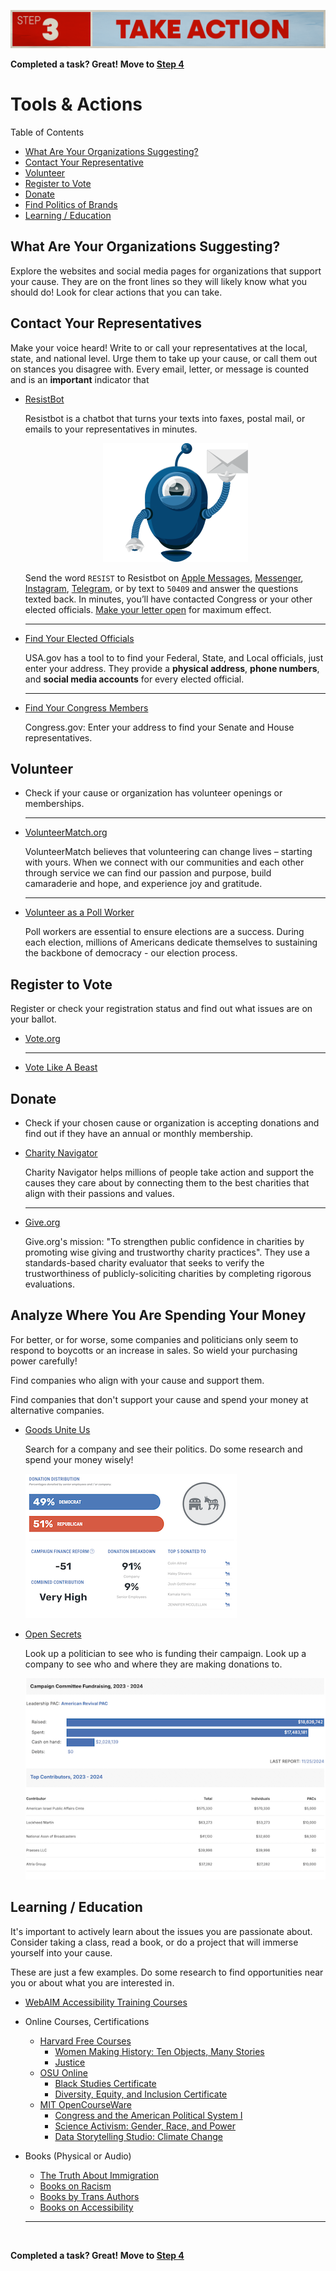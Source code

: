 ![Step 3. Take action.](../../assets/Step3.png)

**Completed a task? Great! Move to [Step 4](../step4/)**

# Tools & Actions

Table of Contents
- [What Are Your Organizations Suggesting?](#what-are-your-organizations-suggesting)
- [Contact Your Representative](#contact-your-representatives)
- [Volunteer](#volunteer)
- [Register to Vote](#register-to-vote)
- [Donate](#donate)
- [Find Politics of Brands](#analyze-where-you-are-spending-your-money)
- [Learning / Education](#learning--education)


## What Are Your Organizations Suggesting?
Explore the websites and social media pages for organizations that support your cause. They are on the front lines so they will likely know what you should do! Look for clear actions that you can take. 

## Contact Your Representatives
Make your voice heard! Write to or call your representatives at the local, state, and national level. Urge them to take up your cause, or call them out on stances you disagree with. Every email, letter, or message is counted and is an **important** indicator that 

- [ResistBot](https://resist.bot)

  Resistbot is a chatbot that turns your texts into faxes, postal mail, or emails to your representatives in minutes.
  
  <div align="center">
    <img src="../../assets/mailbot.4b7f32a3.svg" alt="Illustrated Resist bot holding an envelope.">
  </div>

  Send the word `RESIST` to Resistbot on 
  [Apple Messages](https://bcrw.apple.com/sms:open?service=iMessage&recipient=urn:biz:d0189b65-f844-4344-adc1-d2d01daca04e&body=resist), 
  [Messenger](https://www.messenger.com/t/1224106861035505?text=resist), 
  [Instagram](https://www.instagram.com/direct/t/107534807309194/?text=), 
  [Telegram](https://t.me/resistbot?start=resist), 
  or by text to `50409` and answer the questions texted back. In minutes, you’ll have contacted Congress or your other elected officials. [Make your letter open](https://resist.bot/letters) for maximum effect.

  ---

- [Find Your Elected Officials](https://www.usa.gov/elected-officials)

  USA.gov has a tool to to find your Federal, State, and Local officials, just enter your address. They provide a **physical address**, **phone numbers**, and **social media accounts** for every elected official. 

  ---

- [Find Your Congress Members](https://www.congress.gov/members/find-your-member) 

  Congress.gov: Enter your address to find your Senate and House representatives.

## Volunteer
- Check if your cause or organization has volunteer openings or memberships. 

  ---

- [VolunteerMatch.org](https://www.volunteermatch.org/)

  VolunteerMatch believes that volunteering can change lives – starting with yours. When we connect with our communities and each other through service we can find our passion and purpose, build camaraderie and hope, and experience joy and gratitude.

  ---
  
- [Volunteer as a Poll Worker](https://www.eac.gov/help-america-vote)

  Poll workers are essential to ensure elections are a success. During each election, millions of Americans dedicate themselves to sustaining the backbone of democracy - our election process.


## Register to Vote 
Register or check your registration status and find out what issues are on your ballot.
- [Vote.org](https://www.vote.org/)

  ---
- [Vote Like A Beast](https://www.votelikeabeast.com/)

## Donate 
- Check if your chosen cause or organization is accepting donations and find out if they have an annual or monthly membership. 

- [Charity Navigator](https://www.charitynavigator.org/)

  Charity Navigator helps millions of people take action and support the causes they care about by connecting them to the best charities that align with their passions and values.

  ---

- [Give.org](https://give.org/) 

  Give.org's mission: "To strengthen public confidence in charities by promoting wise giving and trustworthy charity practices". They use a standards-based charity evaluator that seeks to verify the trustworthiness of publicly-soliciting charities by completing rigorous evaluations. 

## Analyze Where You Are Spending Your Money
For better, or for worse, some companies and politicians only seem to respond to boycotts or an increase in sales. So wield your purchasing power carefully! 

Find companies who align with your cause and support them. 

Find companies that don't support your cause and spend your money at alternative companies.

- [Goods Unite Us](https://www.goodsuniteus.com/)
  
  Search for a company and see their politics. Do some research and spend your money wisely!

  ![Screenshot of a dashboard showing breakdowns and graphs of donations a company has made.](../../assets/GoodsUniteUs.png)


- [Open Secrets](https://www.opensecrets.org/)

  Look up a politician to see who is funding their campaign. Look up a company to see who and where they are making donations to. 

  ![Screenshot of a dashboard showing who has been donating to a politician.](../../assets/OS.png)

## Learning / Education
It's important to actively learn about the issues you are passionate about. Consider taking a class, read a book, or do a project that will immerse yourself into your cause.

These are just a few examples. Do some research to find opportunities near you or about what you are interested in. 

- [WebAIM Accessibility Training Courses](https://webaim.org/services/training/)

- Online Courses, Certifications
  - [Harvard Free Courses](https://pll.harvard.edu/catalog/free?page=1)
    - [Women Making History: Ten Objects, Many Stories](https://pll.harvard.edu/course/women-making-history-ten-objects-many-stories)
    - [Justice](https://pll.harvard.edu/course/justice)
  - [OSU Online](https://online.osu.edu/)
    - [Black Studies Certificate](https://online.osu.edu/undergraduate-certificates/black-studies-certificate/)
    - [Diversity, Equity, and Inclusion Certificate](https://online.osu.edu/undergraduate-certificates/diversity-equity-inclusion-certificate/)
  - [MIT OpenCourseWare](https://ocw.mit.edu/)
    - [Congress and the American Political System I](https://ocw.mit.edu/courses/17-251-congress-and-the-american-political-system-i-fall-2016/)
    - [Science Activism: Gender, Race, and Power](https://ocw.mit.edu/courses/wgs-160j-science-activism-gender-race-and-power-fall-2019/)
    - [Data Storytelling Studio: Climate Change](https://ocw.mit.edu/courses/cms-631-data-storytelling-studio-climate-change-spring-2017/)

- Books (Physical or Audio)
  - [The Truth About Immigration](https://us.macmillan.com/books/9781250288240/thetruthaboutimmigration/)
  - [Books on Racism](https://www.powells.com/featured/antiracism)
  - [Books by Trans Authors](https://glaad.org/eight-books-from-trans-authors-to-read-for-trans-awareness-week/)
  - [Books on Accessibility](https://www.goodreads.com/shelf/show/accessibility)

  ---

  <br/>
**Completed a task? Great! Move to [Step 4](../step4/)**

